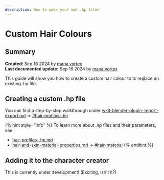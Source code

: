 ```yaml
---
description: How to make your own .hp files
---
```


# Custom Hair Colours

## Summary

**Created:** Sep 16 2024 by [mana vortex](https://app.gitbook.com/u/NfZBoxGegfUqB33J9HXuCs6PVaC3 "mention")\
**Last documented update:** Sep 16 2024 by [mana vortex](https://app.gitbook.com/u/NfZBoxGegfUqB33J9HXuCs6PVaC3 "mention")

This guide will show you how to create a custom hair colour to to replace an existing .hp file.

## Creating a custom .hp file

You can find a step-by-step walkthrough under [wkit-blender-plugin-import-export.md](../../../../for-mod-creators-theory/modding-tools/wolvenkit-blender-io-suite/wkit-blender-plugin-import-export.md "mention") -> [#hair-profiles-.hp](../../../../for-mod-creators-theory/modding-tools/wolvenkit-blender-io-suite/wkit-blender-plugin-import-export.md#hair-profiles-.hp "mention")

{% hint style="info" %}
To learn more about .hp files and their parameters, see&#x20;

* [hair-profiles-.hp.md](../../../../for-mod-creators-theory/files-and-what-they-do/file-formats/materials/hair-profiles-.hp.md "mention")
* [hair-and-skin-material-properties.md](../../../../for-mod-creators-theory/materials/configuring-materials/hair-and-skin-material-properties.md "mention") -> [#hair-material](../../../../for-mod-creators-theory/materials/configuring-materials/hair-and-skin-material-properties.md#hair-material "mention")
{% endhint %}

## Adding it to the character creator

This is currently under development! (Exciting, isn't it?)


